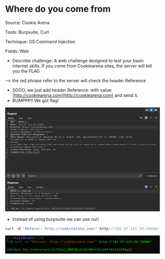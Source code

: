# Where do you come from

Source: Cookie Arena

Tools: Burpsuite, Curl

Technique: OS Command Injection

Fields: Web

- Describe challenge: A web challenge designed to test your basic internet skills. If you come from Cookiearena sites, the server will tell you the FLAG

—> the red phrase refer to the server will check the header Reference

- SOOO, we just add header Reference: with value: [http://cookiearena.com](http://cookiearena.com) and send it.
- BUMPPP!! We got flag!

![image.png](image.png)

- Instead of using burpsuite we can use curl

```php
curl -H "Referer: http://cookiearena.com/" http://103.97.125.56:30600/
```

![image.png](image%201.png)
